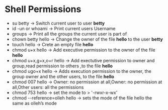 # Shell Permissions
* su betty -> Switch current user to user __betty__
* id -un or whoami -> Print current users Username
* groups  -> Print all the groups the current user is part of
* chown betty hello -> Change the owner of the file __hello__ to the user __betty__
* touch hello -> Crete an empty file __hello__
* chmod u+x hello -> Add executive permission to the owner of the file __hello__
* chmod u+x,g+x,o+r hello -> Add exectutive permission to owner and group,read permission to others ,to the file __hello__
* chmod ugo+x hello -> Adds execution permission to the owner, the group owner and the other users, to the file __hello__
* chmod 007 hello -> Owner: no permission at all,Owner: no permission at all,Other users: all the permissions
* chmod 753 hello -> set the mode to > '-rwxr-x-wx'
* chmod --reference=olleh hello -> sets the mode of the file hello the same as olleh’s mode

